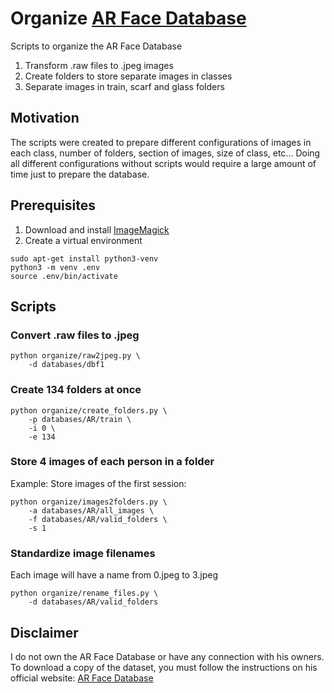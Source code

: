 # Organize [AR Face Database](http://www2.ece.ohio-state.edu/~aleix/ARdatabase.html)

Scripts to organize the AR Face Database
1. Transform .raw files to .jpeg images
2. Create folders to store separate images in classes
3. Separate images in train, scarf and glass folders

## Motivation
The scripts were created to prepare different configurations of
images in each class, number of folders, section of images, size of class, etc... Doing
all different configurations without scripts would require a large amount of time just to
prepare the database.

## Prerequisites
1. Download and install [ImageMagick](https://imagemagick.org/index.php)
2. Create a virtual environment
```shell script
sudo apt-get install python3-venv
python3 -m venv .env
source .env/bin/activate
```

## Scripts
### Convert .raw files to .jpeg
``` 
python organize/raw2jpeg.py \
    -d databases/dbf1
```

### Create 134 folders at once
``` 
python organize/create_folders.py \
    -p databases/AR/train \
    -i 0 \
    -e 134
```

### Store 4 images of each person in a folder
Example: Store images of the first session:
```
python organize/images2folders.py \
    -a databases/AR/all_images \
    -f databases/AR/valid_folders \
    -s 1
```

### Standardize image filenames
Each image will have a name from 0.jpeg to 3.jpeg
``` 
python organize/rename_files.py \
    -d databases/AR/valid_folders
```

## Disclaimer
I do not own the AR Face Database or have any connection with his owners. 
To download a copy of the dataset, you must follow the instructions on his 
official website: 
[AR Face Database](http://www2.ece.ohio-state.edu/~aleix/ARdatabase.html)
